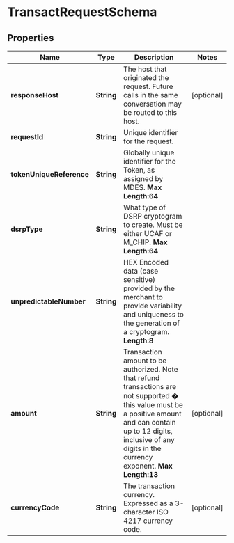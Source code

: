 
# TransactRequestSchema

## Properties
Name | Type | Description | Notes
------------ | ------------- | ------------- | -------------
**responseHost** | **String** | The host that originated the request. Future calls in the same conversation may be routed to this host.  |  [optional]
**requestId** | **String** | Unique identifier for the request.  | 
**tokenUniqueReference** | **String** | Globally unique identifier for the Token, as assigned by MDES.    __Max Length:64__  | 
**dsrpType** | **String** | What type of DSRP cryptogram to create. Must be either UCAF or M_CHIP.     __Max Length:64__  | 
**unpredictableNumber** | **String** | HEX Encoded data (case sensitive) provided by the merchant to provide variability and uniqueness to the generation of a cryptogram.  __Length:8__  | 
**amount** | **String** | Transaction amount to be authorized. Note that refund transactions are not supported � this value must be a positive amount and can contain up to 12 digits, inclusive of any digits in the currency exponent.     __Max Length:13__  |  [optional]
**currencyCode** | **String** | The transaction currency. Expressed as a 3-character ISO 4217 currency code.  |  [optional]



